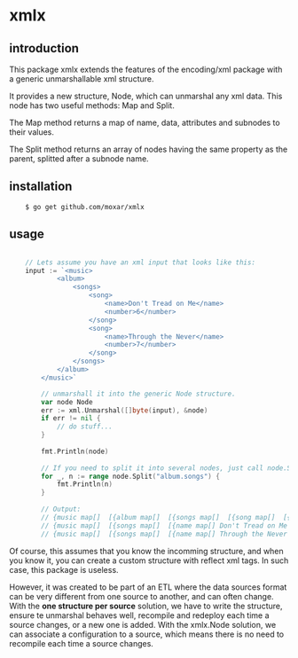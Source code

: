 # xmlx

## introduction

This package xmlx extends the features of the encoding/xml package with a 
generic unmarshallable xml structure.

It provides a new structure, Node, which can unmarshal any xml data. This node has two useful
methods: Map and Split.

The Map method returns a map of name, data, attributes and subnodes to
their values.

The Split method returns an array of nodes having the same property as the parent,
splitted after a subnode name.

## installation

```
	$ go get github.com/moxar/xmlx
```

## usage

```go

	// Lets assume you have an xml input that looks like this:
	input := `<music>
			<album>
				<songs>
					<song>
						<name>Don't Tread on Me</name>
						<number>6</number>
					</song>
					<song>
						<name>Through the Never</name>
						<number>7</number>
					</song>
				</songs>
			</album>
		</music>`

		// unmarshall it into the generic Node structure.
		var node Node
		err := xml.Unmarshal([]byte(input), &node)
		if err != nil {
			// do stuff...
		}
		
		fmt.Println(node)
		
		// If you need to split it into several nodes, just call node.Split
		for _, n := range node.Split("album.songs") {
			fmt.Println(n)
		}
	
		// Output:
		// {music map[]  [{album map[]  [{songs map[]  [{song map[]  [{name map[] Don't Tread on Me [] } {number map[] 6 [] }] } {song map[]  [{name map[] Through the Never [] } {number map[] 7 [] }] }] }] }] }
		// {music map[]  [{songs map[]  [{name map[] Don't Tread on Me [] } {number map[] 6 [] }] }] }
		// {music map[]  [{songs map[]  [{name map[] Through the Never [] } {number map[] 7 [] }] }] }
```

Of course, this assumes that you know the incomming structure, and when you know it, you can create a custom
structure with reflect xml tags. In such case, this package is useless.

However, it was created to be part of an ETL where the data sources format can be very different from
one source to another, and can often change. With the **one structure per source** solution, we have to
write the structure, ensure te unmarshal behaves well, recompile and redeploy each time a source changes, 
or a new one is added.
With the xmlx.Node solution, we can associate a configuration to a source, which means there is no need
to recompile each time a source changes.

